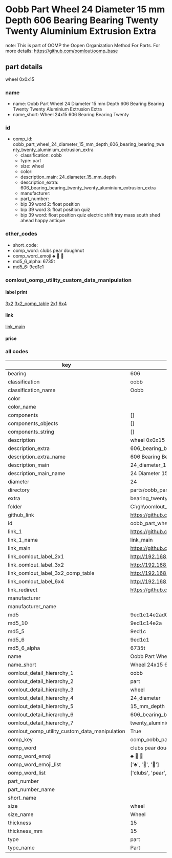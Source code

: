 # Oobb Part Wheel 24 Diameter 15 mm Depth 606 Bearing Bearing Twenty Twenty Aluminium Extrusion Extra  

note: This is part of OOMP the Oopen Organization Method For Parts. For more details: https://github.com/oomlout/oomp_base

##  part details
  



wheel 0x0x15



### name
* name: Oobb Part Wheel 24 Diameter 15 mm Depth 606 Bearing Bearing Twenty Twenty Aluminium Extrusion Extra
* name_short: Wheel 24x15 606 Bearing Bearing Twenty
### id
* oomp_id: oobb_part_wheel_24_diameter_15_mm_depth_606_bearing_bearing_twenty_twenty_aluminium_extrusion_extra
  * classification: oobb
  * type: part
  * size: wheel
  * color: 
  * description_main: 24_diameter_15_mm_depth
  * description_extra: 606_bearing_bearing_twenty_twenty_aluminium_extrusion_extra
  * manufacturer: 
  * part_number: 
  * bip 39 word 2: float position
  * bip 39 word 3: float position quiz
  * bip 39 word: float position quiz electric shift tray mass south shed ahead happy antique

### other_codes
* short_code: 
* oomp_word: clubs pear doughnut
* oomp_word_emoji :clubs: :pear: :doughnut:
* md5_6_alpha: 6735t
* md5_6: 9ed1c1






### oomlout_oomp_utility_custom_data_manipulation
#### label print
[3x2](http://192.168.1.245:1112/?label=oomp%206735t)
[3x2_oomp_table](http://192.168.1.108:1112/?label=oomp%206735t)
[2x1](http://192.168.1.242:1112/?label=oomp%206735t)
[6x4](http://192.168.1.55:1112/?label=oomp%206735t)    

#### link

[link_main](https://github.com/oomlout/oomlout_oobb_version_4_generated_parts/tree/main/navigation_oomp/oobb/part/wheel/24_diameter_15_mm_depth/606_bearing_bearing_twenty_twenty_aluminium_extrusion_extra/part)                              

#### price







### all codes 
| key | value |  
| --- | --- |  
| bearing | 606 |  
| classification | oobb |  
| classification_name | Oobb |  
| color |  |  
| color_name |  |  
| components | [] |  
| components_objects | [] |  
| components_string | [] |  
| description | wheel 0x0x15 |  
| description_extra | 606_bearing_bearing_twenty_twenty_aluminium_extrusion_extra |  
| description_extra_name | 606 Bearing Bearing Twenty Twenty Aluminium Extrusion Extra |  
| description_main | 24_diameter_15_mm_depth |  
| description_main_name | 24 Diameter 15 mm Depth |  
| diameter | 24 |  
| directory | parts/oobb_part_wheel_24_diameter_15_mm_depth_606_bearing_bearing_twenty_twenty_aluminium_extrusion_extra |  
| extra | bearing_twenty_twenty_aluminium_extrusion |  
| folder | C:\gh\oomlout_oobb_version_4_generated_parts\parts\oobb_part_wheel_24_diameter_15_mm_depth_606_bearing_bearing_twenty_twenty_aluminium_extrusion_extra |  
| github_link | https://github.com/oomlout/oomlout_oomp_part_src/tree/main/parts/oobb_part_wheel_24_diameter_15_mm_depth_606_bearing_bearing_twenty_twenty_aluminium_extrusion_extra |  
| id | oobb_part_wheel_24_diameter_15_mm_depth_606_bearing_bearing_twenty_twenty_aluminium_extrusion_extra |  
| link_1 | https://github.com/oomlout/oomlout_oobb_version_4_generated_parts/tree/main/navigation_oomp/oobb/part/wheel/24_diameter_15_mm_depth/606_bearing_bearing_twenty_twenty_aluminium_extrusion_extra/part |  
| link_1_name | link_main |  
| link_main | https://github.com/oomlout/oomlout_oobb_version_4_generated_parts/tree/main/navigation_oomp/oobb/part/wheel/24_diameter_15_mm_depth/606_bearing_bearing_twenty_twenty_aluminium_extrusion_extra/part |  
| link_oomlout_label_2x1 | http://192.168.1.242:1112/?label=oomp%206735t |  
| link_oomlout_label_3x2 | http://192.168.1.245:1112/?label=oomp%206735t |  
| link_oomlout_label_3x2_oomp_table | http://192.168.1.108:1112/?label=oomp%206735t |  
| link_oomlout_label_6x4 | http://192.168.1.55:1112/?label=oomp%206735t |  
| link_redirect | https://github.com/oomlout/oomlout_oobb_version_4_generated_parts/tree/main/parts/oobb_wheel_24_15_606_ex_bearing_twenty_twenty_aluminium_extrusion |  
| manufacturer |  |  
| manufacturer_name |  |  
| md5 | 9ed1c14e2ad031139ee2e4775fea1ac9 |  
| md5_10 | 9ed1c14e2a |  
| md5_5 | 9ed1c |  
| md5_6 | 9ed1c1 |  
| md5_6_alpha | 6735t |  
| name | Oobb Part Wheel 24 Diameter 15 mm Depth 606 Bearing Bearing Twenty Twenty Aluminium Extrusion Extra |  
| name_short | Wheel 24x15 606 Bearing Bearing Twenty |  
| oomlout_detail_hierarchy_1 | oobb |  
| oomlout_detail_hierarchy_2 | part |  
| oomlout_detail_hierarchy_3 | wheel |  
| oomlout_detail_hierarchy_4 | 24_diameter |  
| oomlout_detail_hierarchy_5 | 15_mm_depth |  
| oomlout_detail_hierarchy_6 | 606_bearing_bearing_twenty |  
| oomlout_detail_hierarchy_7 | twenty_aluminium_extrusion_extra |  
| oomlout_oomp_utility_custom_data_manipulation | True |  
| oomp_key | oomp_oobb_part_wheel_24_diameter_15_mm_depth_606_bearing_bearing_twenty_twenty_aluminium_extrusion_extra |  
| oomp_word | clubs pear doughnut |  
| oomp_word_emoji | :clubs: :pear: :doughnut: |  
| oomp_word_emoji_list | [':clubs:', ':pear:', ':doughnut:'] |  
| oomp_word_list | ['clubs', 'pear', 'doughnut'] |  
| part_number |  |  
| part_number_name |  |  
| short_name |  |  
| size | wheel |  
| size_name | Wheel |  
| thickness | 15 |  
| thickness_mm | 15 |  
| type | part |  
| type_name | Part |  
